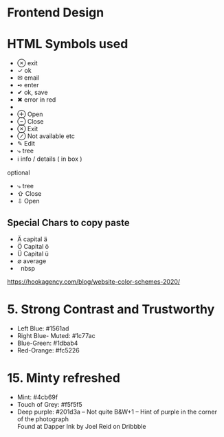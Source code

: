# Frontend Design

# HTML Symbols used

* &#8855; exit
* &#10003; ok
* &#9993; email
* &#10170; enter
* &#10004; ok, save
* &#10006; error in red
* 
* &#8853; Open
* &#8854; Close
* &#8855; Exit
* &#8856; Not available etc
* &#9998; Edit
* &#10551; tree
* &#8505; info / details ( in box )

optional

* &#10551; tree
* &#8679; Close
* &#8681; Open


## Special Chars to copy paste

* Ä capital ä
* Ö Capital ö  
* Ü Capital ü
* ∅ average
*   nbsp



https://hookagency.com/blog/website-color-schemes-2020/ 
# 5. Strong Contrast and Trustworthy
* Left Blue: #1561ad
* Right Blue- Muted: #1c77ac
* Blue-Green: #1dbab4
* Red-Orange: #fc5226

# 15. Minty refreshed
* Mint: #4cb69f
* Touch of Grey: #f5f5f5
* Deep purple: #201d3a – Not quite B&W+1 – Hint of purple in the corner of the photograph  
Found at Dapper Ink by Joel Reid on Dribbble
